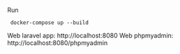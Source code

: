 Run
```
 docker-compose up --build
```

Web laravel app: http://localhost:8080
Web phpmyadmin: http://localhost:8080/phpmyadmin
